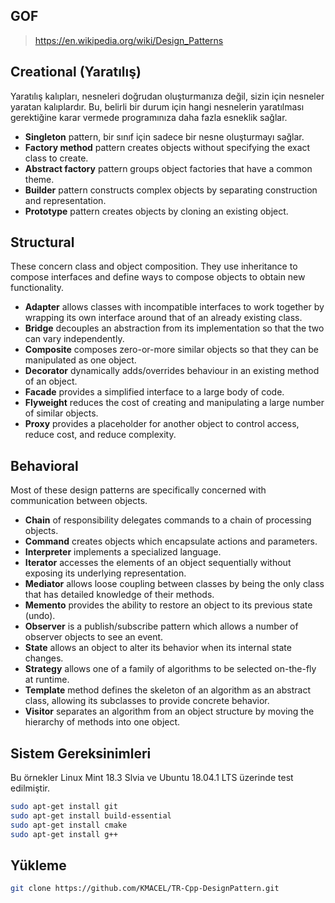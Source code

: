 ## GOF

> https://en.wikipedia.org/wiki/Design_Patterns 

## **Creational** (Yaratılış)

Yaratılış kalıpları, nesneleri doğrudan oluşturmanıza değil, sizin için nesneler yaratan kalıplardır. Bu, belirli bir durum için hangi nesnelerin yaratılması gerektiğine karar vermede programınıza daha fazla esneklik sağlar.

* **Singleton** pattern,  bir sınıf için sadece bir nesne oluşturmayı sağlar.
* **Factory method**  pattern creates objects without specifying the exact class to create.
* **Abstract factory**  pattern groups object factories that have a common theme.
* **Builder** pattern constructs complex objects by separating construction and representation.
* **Prototype** pattern creates objects by cloning an existing object.

## **Structural**
These concern class and object composition. They use inheritance to compose interfaces and define ways to compose objects to obtain new functionality.

* **Adapter** allows classes with incompatible interfaces to work together by wrapping its own interface around that of an already existing class.
* **Bridge** decouples an abstraction from its implementation so that the two can vary independently.
* **Composite** composes zero-or-more similar objects so that they can be manipulated as one object.
* **Decorator** dynamically adds/overrides behaviour in an existing method of an object.
* **Facade** provides a simplified interface to a large body of code.
* **Flyweight** reduces the cost of creating and manipulating a large number of similar objects.
* **Proxy** provides a placeholder for another object to control access, reduce cost, and reduce complexity.

## **Behavioral**

Most of these design patterns are specifically concerned with communication between objects.

* **Chain** of responsibility delegates commands to a chain of processing objects.
* **Command** creates objects which encapsulate actions and parameters.
* **Interpreter** implements a specialized language.
* **Iterator** accesses the elements of an object sequentially without exposing its underlying representation.
* **Mediator** allows loose coupling between classes by being the only class that has detailed knowledge of their methods.
* **Memento** provides the ability to restore an object to its previous state (undo).
* **Observer** is a publish/subscribe pattern which allows a number of observer objects to see an event.
* **State** allows an object to alter its behavior when its internal state changes.
* **Strategy** allows one of a family of algorithms to be selected on-the-fly at runtime.
* **Template** method defines the skeleton of an algorithm as an abstract class, allowing its subclasses to provide concrete behavior.
* **Visitor** separates an algorithm from an object structure by moving the hierarchy of methods into one object.

## **Sistem Gereksinimleri**
Bu örnekler Linux Mint 18.3 Slvia ve Ubuntu 18.04.1 LTS üzerinde test edilmiştir.

```bash
sudo apt-get install git
sudo apt-get install build-essential
sudo apt-get install cmake
sudo apt-get install g++
```
## **Yükleme**
```bash
git clone https://github.com/KMACEL/TR-Cpp-DesignPattern.git
```